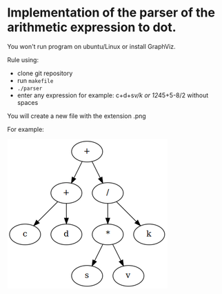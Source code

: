 # Implementation of the parser of the arithmetic expression to dot.  #
You won't run program on ubuntu/Linux or install GraphViz.

Rule using:
+  clone git repository
+  run `makefile`
+  `./parser`
+  enter any expression for example: c+d+s*v/k or 12*45+5-8/2 without spaces

You will create a new file with the extension .png


For example:



![c+d+s*v/k](https://github.com/McKenlly/ParseExpressionToDot/blob/master/picture.png)
